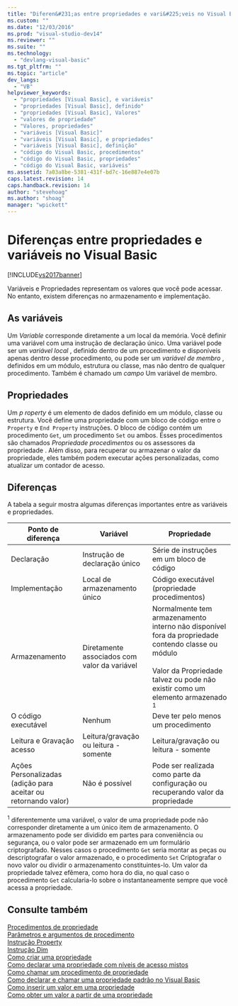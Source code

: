 ```yaml
---
title: "Diferen&#231;as entre propriedades e vari&#225;veis no Visual Basic | Microsoft Docs"
ms.custom: ""
ms.date: "12/03/2016"
ms.prod: "visual-studio-dev14"
ms.reviewer: ""
ms.suite: ""
ms.technology: 
  - "devlang-visual-basic"
ms.tgt_pltfrm: ""
ms.topic: "article"
dev_langs: 
  - "VB"
helpviewer_keywords: 
  - "propriedades [Visual Basic], e variáveis"
  - "propriedades [Visual Basic], definido"
  - "propriedades [Visual Basic], Valores"
  - "valores de propriedade"
  - "Valores, propriedades"
  - "variáveis [Visual Basic]"
  - "variáveis [Visual Basic], e propriedades"
  - "variáveis [Visual Basic], definição"
  - "código do Visual Basic, procedimentos"
  - "código do Visual Basic, propriedades"
  - "código do Visual Basic, variáveis"
ms.assetid: 7a03a8be-5381-431f-bd7c-16e887e4e07b
caps.latest.revision: 14
caps.handback.revision: 14
author: "stevehoag"
ms.author: "shoag"
manager: "wpickett"
---
```

# Diferen&#231;as entre propriedades e vari&#225;veis no Visual Basic
[!INCLUDE[vs2017banner](../../../../csharp/includes/vs2017banner.md)]

Variáveis e Propriedades representam os valores que você pode acessar.  No entanto, existem diferenças no armazenamento e implementação.  
  
## As variáveis  
 Um *Variable* corresponde diretamente a um local da memória.  Você definir uma variável com uma instrução de declaração único.  Uma variável pode ser um  *variável local* , definido dentro de um procedimento e disponíveis apenas dentro desse procedimento, ou pode ser um  *variável de membro* , definidos em um módulo, estrutura ou classe, mas não dentro de qualquer procedimento.  Também é chamado um  *campo*  Um variável de membro.  
  
## Propriedades  
 Um *p roperty* é um elemento de dados definido em um módulo, classe ou estrutura.  Você define uma propriedade com um bloco de código entre o `Property` e `End Property` instruções.  O bloco de código contém um procedimento `Get`, um procedimento `Set` ou ambos.  Esses procedimentos são chamados  *Propriedade procedimentos*  ou os assessores da propriedade .  Além disso, para recuperar ou armazenar o valor da propriedade, eles também podem executar ações personalizadas, como atualizar um contador de acesso.  
  
## Diferenças  
 A tabela a seguir mostra algumas diferenças importantes entre as variáveis e propriedades.  
  
|Ponto de diferença|Variável|Propriedade|  
|------------------------|--------------|-----------------|  
|Declaração|Instrução de declaração único|Série de instruções em um bloco de código|  
|Implementação|Local de armazenamento único|Código executável \(propriedade procedimentos\)|  
|Armazenamento|Diretamente associados com valor da variável|Normalmente tem armazenamento interno não disponível fora da propriedade contendo classe ou módulo<br /><br /> Valor da Propriedade talvez ou pode não existir como um elemento armazenado <sup>1</sup>|  
|O código executável|Nenhum|Deve ter pelo menos um procedimento|  
|Leitura e Gravação acesso|Leitura\/gravação ou leitura \- somente|Leitura\/gravação ou leitura \- somente|  
|Ações Personalizadas \(adição para aceitar ou retornando valor\)|Não é possível|Pode ser realizada como parte da configuração ou recuperando valor da propriedade|  
  
 <sup>1</sup> diferentemente uma variável, o valor de uma propriedade pode não corresponder diretamente a um único item de armazenamento.  O armazenamento pode ser dividido em partes para conveniência ou segurança, ou o valor pode ser armazenado em um formulário criptografado.  Nesses casos o procedimento `Get` seria montar as peças ou descriptografar o valor armazenado, e o procedimento `Set` Criptografar o novo valor ou dividir o armazenamento constituintes\-lo.  Um valor da propriedade talvez efêmera, como hora do dia, no qual caso o procedimento `Get` calcularia\-lo sobre o instantaneamente sempre que você acessa a propriedade.  
  
## Consulte também  
 [Procedimentos de propriedade](../../../../visual-basic/programming-guide/language-features/procedures/property-procedures.md)   
 [Parâmetros e argumentos de procedimento](../../../../visual-basic/programming-guide/language-features/procedures/procedure-parameters-and-arguments.md)   
 [Instrução Property](../../../../visual-basic/language-reference/statements/property-statement.md)   
 [Instrução Dim](../../../../visual-basic/language-reference/statements/dim-statement.md)   
 [Como criar uma propriedade](../../../../visual-basic/programming-guide/language-features/procedures/how-to-create-a-property.md)   
 [Como declarar uma propriedade com níveis de acesso mistos](../Topic/How%20to:%20Declare%20a%20Property%20with%20Mixed%20Access%20Levels%20\(Visual%20Basic\).md)   
 [Como chamar um procedimento de propriedade](../../../../visual-basic/programming-guide/language-features/procedures/how-to-call-a-property-procedure.md)   
 [Como declarar e chamar uma propriedade padrão no Visual Basic](../../../../visual-basic/programming-guide/language-features/procedures/how-to-declare-and-call-a-default-property.md)   
 [Como inserir um valor em uma propriedade](../../../../visual-basic/programming-guide/language-features/procedures/how-to-put-a-value-in-a-property.md)   
 [Como obter um valor a partir de uma propriedade](../Topic/How%20to:%20Get%20a%20Value%20from%20a%20Property%20\(Visual%20Basic\).md)